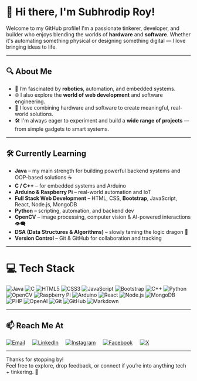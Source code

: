 # 👋 Hi there, I'm Subhrodip Roy!

Welcome to my GitHub profile! I'm a passionate tinkerer, developer, and builder who enjoys blending the worlds of **hardware** and **software**. Whether it's automating something physical or designing something digital — I love bringing ideas to life.

---

## 🔍 About Me

- 🤖 I’m fascinated by **robotics**, automation, and embedded systems.
- 🌐 I also explore the **world of web development** and software engineering.
- 🧩 I love combining hardware and software to create meaningful, real-world solutions.
- 🛠️ I'm always eager to experiment and build a **wide range of projects** — from simple gadgets to smart systems.

---

## 🛠️ Currently Learning

- **Java** – my main strength for building powerful backend systems and OOP-based solutions ☕
- **C / C++** – for embedded systems and Arduino  
- **Arduino & Raspberry Pi** – real-world automation and IoT  
- **Full Stack Web Development** – HTML, CSS, **Bootstrap**, JavaScript, React, Node.js, MongoDB  
- **Python** – scripting, automation, and backend dev  
- **OpenCV** – image processing, computer vision & AI-powered interactions 👁️‍🗨️  
- **DSA (Data Structures & Algorithms)** – slowly taming the logic dragon 🐉  
- **Version Control** – Git & GitHub for collaboration and tracking

---

# 💻 Tech Stack

![Java](https://img.shields.io/badge/java-%23ED8B00.svg?style=for-the-badge&logo=openjdk&logoColor=white)
![C](https://img.shields.io/badge/c-%2300599C.svg?style=for-the-badge&logo=c&logoColor=white)
![HTML5](https://img.shields.io/badge/html5-%23E34F26.svg?style=for-the-badge&logo=html5&logoColor=white)
![CSS3](https://img.shields.io/badge/css3-%231572B6.svg?style=for-the-badge&logo=css3&logoColor=white)
![JavaScript](https://img.shields.io/badge/javascript-%23323330.svg?style=for-the-badge&logo=javascript&logoColor=%23F7DF1E)
![Bootstrap](https://img.shields.io/badge/bootstrap-%238511FA.svg?style=for-the-badge&logo=bootstrap&logoColor=white)
![C++](https://img.shields.io/badge/c++-%2300599C.svg?style=for-the-badge&logo=c%2B%2B&logoColor=white)
![Python](https://img.shields.io/badge/Python-%233776AB.svg?style=for-the-badge&logo=python&logoColor=white)
![OpenCV](https://img.shields.io/badge/opencv-%23white.svg?style=for-the-badge&logo=opencv&logoColor=white)
![Raspberry Pi](https://img.shields.io/badge/Raspberry%20Pi-%23C8102E.svg?style=for-the-badge&logo=raspberry-pi&logoColor=white)
![Arduino](https://img.shields.io/badge/-Arduino-00979D?style=for-the-badge&logo=Arduino&logoColor=white)
![React](https://img.shields.io/badge/react-%2320232a.svg?style=for-the-badge&logo=react&logoColor=%2361DAFB)
![Node.js](https://img.shields.io/badge/Node.js-%23339933.svg?style=for-the-badge&logo=node.js&logoColor=white)
![MongoDB](https://img.shields.io/badge/MongoDB-%234ea94b.svg?style=for-the-badge&logo=mongodb&logoColor=white)
![PHP](https://img.shields.io/badge/php-%23777BB4.svg?style=for-the-badge&logo=php&logoColor=white)
![OpenAI](https://img.shields.io/badge/OpenAI-%230A0A0A.svg?style=for-the-badge&logo=openai&logoColor=white)
![Git](https://img.shields.io/badge/Git-%23F1502F.svg?style=for-the-badge&logo=git&logoColor=white)
![GitHub](https://img.shields.io/badge/GitHub-%23121011.svg?style=for-the-badge&logo=github&logoColor=white)
![Markdown](https://img.shields.io/badge/markdown-%23000000.svg?style=for-the-badge&logo=markdown&logoColor=white)

---

## 📫 Reach Me At

[![Email](https://img.shields.io/badge/Email-D14836?logo=gmail&logoColor=white)](mailto:roysubhrodiproy@gmail.com) &nbsp;&nbsp;&nbsp;
[![LinkedIn](https://img.shields.io/badge/LinkedIn-%230077B5.svg?logo=linkedin&logoColor=white)](https://www.linkedin.com/in/subhrodip-roy-351607327/) &nbsp;&nbsp;&nbsp;
[![Instagram](https://img.shields.io/badge/Instagram-%23E4405F.svg?logo=Instagram&logoColor=white)](https://www.instagram.com/higgs_of.sin.gularity/) &nbsp;&nbsp;&nbsp;
[![Facebook](https://img.shields.io/badge/Facebook-%231877F2.svg?logo=Facebook&logoColor=white)](https://www.facebook.com/subhrodip.roy.927/) &nbsp;&nbsp;&nbsp;
[![X](https://img.shields.io/badge/X-%231DA1F2.svg?logo=twitter&logoColor=white)](https://x.com/roysubhrodip_on)

---

Thanks for stopping by!  
Feel free to explore, drop feedback, or connect if you’re into anything tech + tinkering. 🚀
